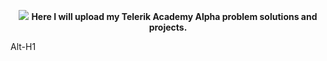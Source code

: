 <p align="center">
<img src="https://github.com/Xadera/Telerik-Academy-Alpha/blob/master/telerikacademylogo.png">
<b>Here I will upload my Telerik Academy Alpha problem solutions and projects.</b>
</p>
Alt-H1